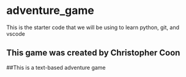 # adventure_game
This is the starter code that we will be using to learn python, git, and vscode

## This game was created by Christopher Coon

##This is a text-based adventure game
